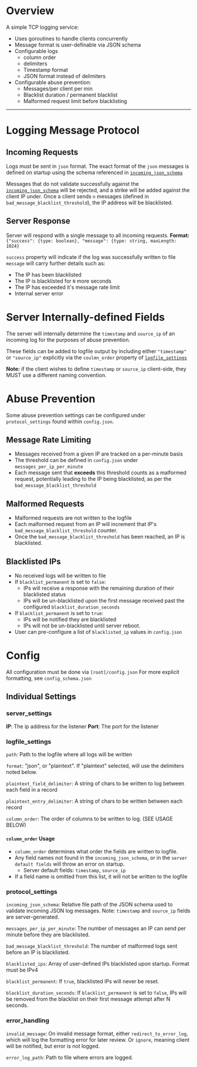 # Overview
A simple TCP logging service:
- Uses goroutines to handle clients concurrently
- Message format is user-definable via JSON schema
- Configurable logs
  - column order
  - delimiters
  - Timestamp format
  - JSON format instead of delimiters
- Configurable abuse prevention:
  - Messages/per client per min
  - Blacklist duration / permanent blacklist
  - Malformed request limit before blacklisting
---
# Logging Message Protocol
## Incoming Requests
Logs must be sent in `json` format.
The exact format of the `json` messages is defined on startup using the schema referenced in [`incoming_json_schema`](###protocol_settings)

Messages that do not validate successfully against the [`incoming_json_schema`](###protocol_settings) will be rejected, 
and a strike will be added against the client IP under.
Once a client sends `n` messages (defined in `bad_message_blacklist_threshold`), the IP address will be blacklisted.
## Server Response
Server will respond with a single message to all incoming requests.
**Format:**
`{"success": {type: boolean}, "message": {type: string, maxLength: 1024}`

`success` property will indicate if the log was successfully written to file
`message` will carry further details such as:
- The IP has been blacklisted
- The IP is blacklisted for `N` more seconds
- The IP has exceeded it's message rate limit
- Internal server error

# Server Internally-defined Fields
The server will internally determine the `timestamp` and `source_ip` of an incoming log for the purposes of abuse prevention.

These fields can be added to logfile output by including either `"timestamp"` or `"source_ip"` explicitly via the `coulmn_order` property of [`logfile_settings`](###logfile_settings)

**Note:** if the client wishes to define `timestamp` or `source_ip` client-side, they MUST use a different naming convention.

# Abuse Prevention
Some abuse prevention settings can be configured under `protocol_settings` found within `config.json`.
## Message Rate Limiting
- Messages received from a given IP are tracked on a per-minute basis
- The threshold can be defined in `config.json` under `messages_per_ip_per_minute`
- Each message sent that **exceeds** this threshold counts as a malformed request, potentially leading to the IP being blacklisted, as per the `bad_message_blacklist_threshold`

## Malformed Requests
- Malformed requests are not written to the logfile
- Each malformed request from an IP will increment that IP's `bad_message_blacklist_threshold` counter.
- Once the `bad_message_blacklist_threshold` has been reached, an IP is blacklisted.
## Blacklisted IPs
- No received logs will be written to file
- If `blacklist_permanent` is set to `false`:
	- IPs will receive a response with the remaining duration of their blacklisted status
	- IPs will be un-blacklisted upon the first message received past the configured `blacklist_duration_seconds`
- If `blacklist_permanent` is set to `true`:
	- IPs will be notified they are blacklisted
	- IPs will not be un-blacklisted until server reboot.
- User can pre-configure a list of `blacklisted_ip` values in `config.json`
# Config
All configuration must be done via `[root]/config.json`
For more explicit formatting, see `config_schema.json`

## Individual Settings
### server_settings
**IP**: The ip address for the listener
**Port**: The port for the listener

### logfile_settings
`path`: Path to the logfile where all logs will be written

`format`: "json", or "plaintext". If "plaintext" selected, will use the delimiters noted below.

`plaintext_field_delimiter`: A string of chars to be written to log between each field in a record

`plaintext_entry_delimiter`: A string of chars to be written between each record

`column_order`: The order of columns to be written to log. (SEE USAGE BELOW)

#### `column_order` Usage
- `column_order` determines what order the fields are written to logfile.
- Any field names not found in the `incoming_json_schema`, or in the `server default fields` will throw an error on startup.
	- Server default fields: `timestamp`, `source_ip`
- If a field name is omitted from this list, it will not be written to the logfile
### protocol_settings
`incoming_json_schema`: Relative file path of the JSON schema used to validate incoming JSON log messages. Note: `timestamp` and `source_ip` fields are server-generated.

`messages_per_ip_per_minute`: The number of messages an IP can send per minute before they are blacklisted.

`bad_message_blacklist_threshold`: The number of malformed logs sent before an IP is blacklisted.

`blacklisted_ips`: Array of user-defined IPs blacklisted upon startup. Format must be IPv4

`blacklist_permanent`: If `true`, blacklisted IPs will never be reset.

`blacklist_duration_seconds`: If `blacklist_permanent` is set to `false`, IPs will be removed from the blacklist on their first message attempt after N seconds.

### error_handling
`invalid_message`: On invalid message format, either `redirect_to_error_log`, which will log the formatting error for later review. Or `ignore`, meaning client will be notified, but error is not logged.

`error_log_path`: Path to file where errors are logged.
